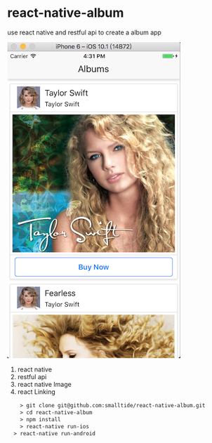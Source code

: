 # react-native-album
use react native and restful api to create a album app

![alt text](https://github.com/smalltide/react-native-album/blob/master/screenshot.png "react-native-authentication")

1. react native
2. restful api
3. react native Image
4. react Linking

```
	> git clone git@github.com:smalltide/react-native-album.git
	> cd react-native-album
	> npm install
	> react-native run-ios
  > react-native run-android
```

